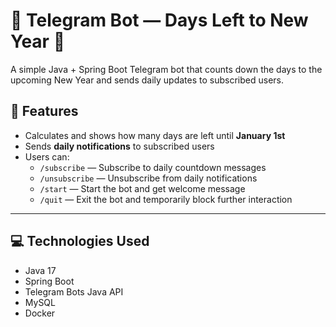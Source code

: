 # 🎄 Telegram Bot — Days Left to New Year 🎅

A simple Java + Spring Boot Telegram bot that counts down the days to the upcoming New Year and sends daily updates to subscribed users.

## 📌 Features

- Calculates and shows how many days are left until **January 1st**
- Sends **daily notifications** to subscribed users
- Users can:
    - `/subscribe` — Subscribe to daily countdown messages
    - `/unsubscribe` — Unsubscribe from daily notifications
    - `/start` — Start the bot and get welcome message
    - `/quit` — Exit the bot and temporarily block further interaction

---

## 💻 Technologies Used

- Java 17
- Spring Boot
- Telegram Bots Java API
- MySQL
- Docker

